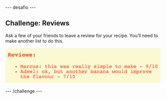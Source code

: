 \--- desafio \---

## Challenge: Reviews

Ask a few of your friends to leave a review for your recipe. You’ll need to make another list to do this.

![captura de ecrã](images/recipe-reviews.png)

\--- /challenge \---